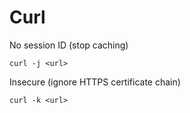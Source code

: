 Curl
====

No session ID (stop caching)

    curl -j <url>

Insecure (ignore HTTPS certificate chain)
 
    curl -k <url>


